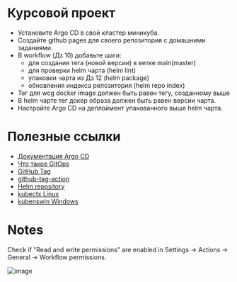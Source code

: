 # Курсовой проект

- Установите Argo CD в свой кластер миникуба.
- Создайте github pages для своего репозитория с домашними заданиями.
- В workflow (Дз 10) добавьте шаги: 
  - для создания тега (новой версии) в ветке main(master)
  - для проверки helm чарта (helm lint)
  - упаковки чарта из Дз 12 (helm package)
  - обновления индекса репозитория (helm repo index)
- Тег для wcg docker image должен быть равен тегу, созданному выше
- В helm чарте тег докер образа должен быть равен версии чарта.
- Настройте Argo CD на деплоймент упакованного выше helm чарта.


# Полезные ссылки

- [Документация Argo CD](https://argo-cd.readthedocs.io/en/stable/)
- [Что такое GitOps](https://habr.com/ru/companies/oleg-bunin/articles/690544/)
- [GitHub Tag](https://github.com/marketplace/actions/github-tag)
- [github-tag-action](https://github.com/anothrNick/github-tag-action)
- [Helm repository](https://helm.sh/docs/topics/chart_repository/)
- [kubectx Linux](https://github.com/ahmetb/kubectx)
- [kubenswin Windows](https://github.com/thomasliddledba/kubenswin)


# Notes

Check if "Read and write permissions" are enabled in Settings -> Actions -> General -> Workflow permissions.

![image](https://github.com/Stanisz1/devops-hometasks/assets/34337276/e1dc003f-ad2d-4d28-9db0-62122ca25c54)

